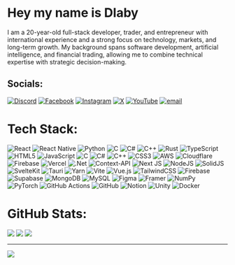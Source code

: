 # Hey my name is Dlaby
I am a 20-year-old full-stack developer, trader, and entrepreneur with international experience and a strong focus on technology, markets, and long-term growth. My background spans software development, artificial intelligence, and financial trading, allowing me to combine technical expertise with strategic decision-making.


## Socials:
[![Discord](https://img.shields.io/badge/Discord-%237289DA.svg?logo=discord&logoColor=white)](https://discord.gg/https://discord.com/users/453924327377600533) [![Facebook](https://img.shields.io/badge/Facebook-%231877F2.svg?logo=Facebook&logoColor=white)](https://facebook.com/dlaby23) [![Instagram](https://img.shields.io/badge/Instagram-%23E4405F.svg?logo=Instagram&logoColor=white)](https://instagram.com/dlaby23) [![X](https://img.shields.io/badge/X-black.svg?logo=X&logoColor=white)](https://x.com/dlaby23) [![YouTube](https://img.shields.io/badge/YouTube-%23FF0000.svg?logo=YouTube&logoColor=white)](https://youtube.com/@OZoT9sKn5h3PHTwSx34-7g) [![email](https://img.shields.io/badge/Email-D14836?logo=gmail&logoColor=white)](mailto:cabaldvalcav@gmail.com) 

# Tech Stack:
![React](https://img.shields.io/badge/react-%2320232a.svg?style=flat&logo=react&logoColor=%2361DAFB) ![React Native](https://img.shields.io/badge/react_native-%2320232a.svg?style=flat&logo=react&logoColor=%2361DAFB) ![Python](https://img.shields.io/badge/python-3670A0?style=flat&logo=python&logoColor=ffdd54) ![C](https://img.shields.io/badge/c-%2300599C.svg?style=flat&logo=c&logoColor=white) ![C#](https://img.shields.io/badge/c%23-%23239120.svg?style=flat&logo=csharp&logoColor=white) ![C++](https://img.shields.io/badge/c++-%2300599C.svg?style=flat&logo=c%2B%2B&logoColor=white) ![Rust](https://img.shields.io/badge/rust-%23000000.svg?style=flat&logo=rust&logoColor=white) ![TypeScript](https://img.shields.io/badge/typescript-%23007ACC.svg?style=flat&logo=typescript&logoColor=white) ![HTML5](https://img.shields.io/badge/html5-%23E34F26.svg?style=flat&logo=html5&logoColor=white) ![JavaScript](https://img.shields.io/badge/javascript-%23323330.svg?style=flat&logo=javascript&logoColor=%23F7DF1E) ![C](https://img.shields.io/badge/c-%2300599C.svg?style=flat&logo=c&logoColor=white) ![C#](https://img.shields.io/badge/c%23-%23239120.svg?style=flat&logo=csharp&logoColor=white) ![C++](https://img.shields.io/badge/c++-%2300599C.svg?style=flat&logo=c%2B%2B&logoColor=white) ![CSS3](https://img.shields.io/badge/css3-%231572B6.svg?style=flat&logo=css3&logoColor=white) ![AWS](https://img.shields.io/badge/AWS-%23FF9900.svg?style=flat&logo=amazon-aws&logoColor=white) ![Cloudflare](https://img.shields.io/badge/Cloudflare-F38020?style=flat&logo=Cloudflare&logoColor=white) ![Firebase](https://img.shields.io/badge/firebase-%23039BE5.svg?style=flat&logo=firebase) ![Vercel](https://img.shields.io/badge/vercel-%23000000.svg?style=flat&logo=vercel&logoColor=white) ![.Net](https://img.shields.io/badge/.NET-5C2D91?style=flat&logo=.net&logoColor=white) ![Context-API](https://img.shields.io/badge/Context--Api-000000?style=flat&logo=react) ![Next JS](https://img.shields.io/badge/Next-black?style=flat&logo=next.js&logoColor=white) ![NodeJS](https://img.shields.io/badge/node.js-6DA55F?style=flat&logo=node.js&logoColor=white) ![SolidJS](https://img.shields.io/badge/SolidJS-2c4f7c?style=flat&logo=solid&logoColor=c8c9cb) ![SvelteKit](https://img.shields.io/badge/sveltekit-%23ff3e00.svg?style=flat&logo=svelte&logoColor=white) ![Tauri](https://img.shields.io/badge/tauri-%2324C8DB.svg?style=flat&logo=tauri&logoColor=%23FFFFFF) ![Yarn](https://img.shields.io/badge/yarn-%232C8EBB.svg?style=flat&logo=yarn&logoColor=white) ![Vite](https://img.shields.io/badge/vite-%23646CFF.svg?style=flat&logo=vite&logoColor=white) ![Vue.js](https://img.shields.io/badge/vue.js-%2335495e.svg?style=flat&logo=vuedotjs&logoColor=%234FC08D) ![TailwindCSS](https://img.shields.io/badge/tailwindcss-%2338B2AC.svg?style=flat&logo=tailwind-css&logoColor=white) ![Firebase](https://img.shields.io/badge/firebase-a08021?style=flat&logo=firebase&logoColor=ffcd34) ![Supabase](https://img.shields.io/badge/Supabase-3ECF8E?style=flat&logo=supabase&logoColor=white) ![MongoDB](https://img.shields.io/badge/MongoDB-%234ea94b.svg?style=flat&logo=mongodb&logoColor=white) ![MySQL](https://img.shields.io/badge/mysql-4479A1.svg?style=flat&logo=mysql&logoColor=white) ![Figma](https://img.shields.io/badge/figma-%23F24E1E.svg?style=flat&logo=figma&logoColor=white) ![Framer](https://img.shields.io/badge/Framer-black?style=flat&logo=framer&logoColor=blue) ![NumPy](https://img.shields.io/badge/numpy-%23013243.svg?style=flat&logo=numpy&logoColor=white) ![PyTorch](https://img.shields.io/badge/PyTorch-%23EE4C2C.svg?style=flat&logo=PyTorch&logoColor=white) ![GitHub Actions](https://img.shields.io/badge/github%20actions-%232671E5.svg?style=flat&logo=githubactions&logoColor=white) ![GitHub](https://img.shields.io/badge/github-%23121011.svg?style=flat&logo=github&logoColor=white) ![Notion](https://img.shields.io/badge/Notion-%23000000.svg?style=flat&logo=notion&logoColor=white) ![Unity](https://img.shields.io/badge/unity-%23000000.svg?style=flat&logo=unity&logoColor=white) ![Docker](https://img.shields.io/badge/docker-%230db7ed.svg?style=flat&logo=docker&logoColor=white)
# GitHub Stats:
![](https://nirzak-streak-stats.vercel.app/?user=dlaby23&theme=dark&hide_border=false)
![](https://github-readme-stats.vercel.app/api?username=dlaby23&theme=dark&hide_border=false&include_all_commits=true&count_private=true)
![](https://github-readme-stats.vercel.app/api/top-langs/?username=dlaby23&theme=dark&hide_border=false&include_all_commits=true&count_private=true&layout=compact)


---
[![](https://visitcount.itsvg.in/api?id=dlaby23&icon=0&color=0)](https://visitcount.itsvg.in)

<!-- Proudly created with GPRM ( https://gprm.itsvg.in ) -->
